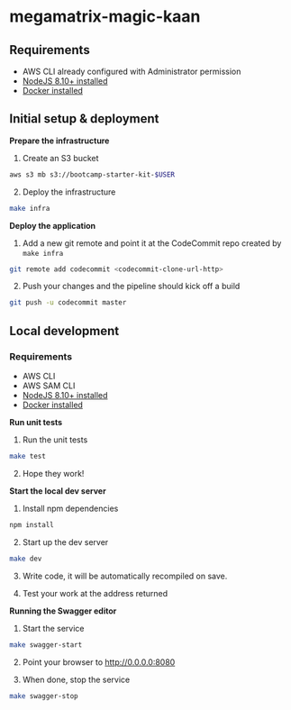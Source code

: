 # megamatrix-magic-kaan

## Requirements

* AWS CLI already configured with Administrator permission
* [NodeJS 8.10+ installed](https://nodejs.org/en/download/)
* [Docker installed](https://www.docker.com/community-edition)


## Initial setup & deployment

**Prepare the infrastructure**

1. Create an S3 bucket
```bash
aws s3 mb s3://bootcamp-starter-kit-$USER
```

2. Deploy the infrastructure
```bash
make infra
```

**Deploy the application**

1. Add a new git remote and point it at the CodeCommit repo created by `make infra`
```bash
git remote add codecommit <codecommit-clone-url-http>
```

2. Push your changes and the pipeline should kick off a build
```bash
git push -u codecommit master
```


## Local development

### Requirements

* AWS CLI
* AWS SAM CLI
* [NodeJS 8.10+ installed](https://nodejs.org/en/download/)
* [Docker installed](https://www.docker.com/community-edition)

**Run unit tests**

1. Run the unit tests
```bash
make test
```

2. Hope they work!


**Start the local dev server**

1. Install npm dependencies
```bash
npm install
```

2. Start up the dev server
```bash
make dev
```

3. Write code, it will be automatically recompiled on save.

4. Test your work at the address returned

**Running the Swagger editor**

1. Start the service
```bash
make swagger-start
```

2. Point your browser to http://0.0.0.0:8080

3. When done, stop the service
```bash
make swagger-stop
```
